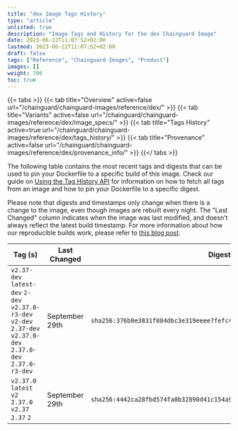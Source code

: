 ```yaml
---
title: "dex Image Tags History"
type: "article"
unlisted: true
description: "Image Tags and History for the dex Chainguard Image"
date: 2023-06-22T11:07:52+02:00
lastmod: 2023-06-22T11:07:52+02:00
draft: false
tags: ["Reference", "Chainguard Images", "Product"]
images: []
weight: 700
toc: true
---
```


{{< tabs >}}
{{< tab title="Overview" active=false url="/chainguard/chainguard-images/reference/dex/" >}}
{{< tab title="Variants" active=false url="/chainguard/chainguard-images/reference/dex/image_specs/" >}}
{{< tab title="Tags History" active=true url="/chainguard/chainguard-images/reference/dex/tags_history/" >}}
{{< tab title="Provenance" active=false url="/chainguard/chainguard-images/reference/dex/provenance_info/" >}}
{{</ tabs >}}

The following table contains the most recent tags and digests that can be used to pin your Dockerfile to a specific build of this image. Check our guide on [Using the Tag History API](/chainguard/chainguard-images/using-the-tag-history-api/) for information on how to fetch all tags from an image and how to pin your Dockerfile to a specific digest.

Please note that digests and timestamps only change when there is a change to the image, even though images are rebuilt every night. The "Last Changed" column indicates when the image was last modified, and doesn't always reflect the latest build timestamp. For more information about how our reproducible builds work, please refer to [this blog post](https://www.chainguard.dev/unchained/reproducing-chainguards-reproducible-image-builds).

| Tag (s)                                                                                                           | Last Changed   | Digest                                                                    |
|-------------------------------------------------------------------------------------------------------------------|----------------|---------------------------------------------------------------------------|
|  `v2.37-dev` `latest-dev` `2-dev` `v2.37.0-r3-dev` `v2-dev` `2.37-dev` `v2.37.0-dev` `2.37.0-dev` `2.37.0-r3-dev` | September 29th | `sha256:376b8e3831f084dbc3e319eeee7fefc4e9b501510107f9514a5d31cbe7bd458b` |
|  `v2.37.0` `latest` `v2` `2.37.0` `v2.37` `2.37` `2`                                                              | September 29th | `sha256:4442ca28fbd574fa0b32890d41c154a9e664a0776bd5b600b76ea6c75a126e1c` |

